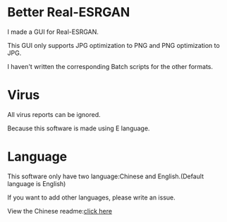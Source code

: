 # Better Real-ESRGAN

I made a GUI for Real-ESRGAN.

This GUI only supports JPG optimization to PNG and PNG optimization to JPG.

I haven't written the corresponding Batch scripts for the other formats.

# Virus

All virus reports can be ignored.

Because this software is made using E language.

# Language

This software only have two language:Chinese and English.(Default language is English)

If you want to add other languages, please write an issue.

View the Chinese readme:[click here](https://github.com/Adenx0/Better-Real-ESRGAN/blob/main/README_CN.md)

